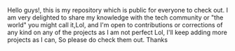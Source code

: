 Hello guys!, this is my repository which is public for everyone to check out. 
I am very delighted to share my knowledge with the tech community or "the world" you might call it,Lol, and I'm open to contributions or corrections
of any kind on any of the projects as I am not perfect Lol, I'll keep adding more projects as I can, So please do check them out. Thanks
